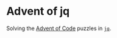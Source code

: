# Advent of jq
Solving the [Advent of Code](https://adventofcode.com/) puzzles in [`jq`](https://stedolan.github.io/jq/).
